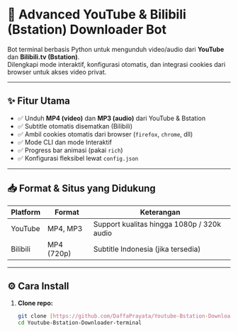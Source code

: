 # 🎥 Advanced YouTube & Bilibili (Bstation) Downloader Bot

Bot terminal berbasis Python untuk mengunduh video/audio dari **YouTube** dan **Bilibili.tv (Bstation)**.  
Dilengkapi mode interaktif, konfigurasi otomatis, dan integrasi cookies dari browser untuk akses video privat.

---

## ✨ Fitur Utama

- ✅ Unduh **MP4 (video)** dan **MP3 (audio)** dari YouTube & Bstation
- ✅ Subtitle otomatis disematkan (Bilibili)
- ✅ Ambil cookies otomatis dari browser (`firefox`, `chrome`, dll)
- ✅ Mode CLI dan mode Interaktif
- ✅ Progress bar animasi (pakai `rich`)
- ✅ Konfigurasi fleksibel lewat `config.json`

---

## 📥 Format & Situs yang Didukung

| Platform   | Format       | Keterangan                                |
|------------|--------------|--------------------------------------------|
| YouTube    | MP4, MP3     | Support kualitas hingga 1080p / 320k audio |
| Bilibili   | MP4 (720p)   | Subtitle Indonesia (jika tersedia)        |

---

## ⚙️ Cara Install

1. **Clone repo:**
   ```bash
   git clone [https://github.com/DaffaPrayata/Youtube-Bstation-Downloader-terminal.git](https://github.com/DaffaPrayata/Youtube-Bstation-Downloader-terminal.git) # Perbarui ini agar sesuai dengan repo Anda
   cd Youtube-Bstation-Downloader-terminal